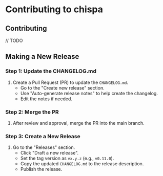 # Contributing to chispa

## Contributing

// TODO

## Making a New Release

### Step 1: Update the CHANGELOG.md

1. Create a Pull Request (PR) to update the `CHANGELOG.md`.
   - Go to the "Create new release" section.
   - Use "Auto-generate release notes" to help create the changelog.
   - Edit the notes if needed.

### Step 2: Merge the PR

1. After review and approval, merge the PR into the main branch.

### Step 3: Create a New Release

1. Go to the "Releases" section.
   - Click "Draft a new release".
   - Set the tag version as `vx.y.z` (e.g., `v0.11.0`).
   - Copy the updated `CHANGELOG.md` to the release description.
   - Publish the release.
